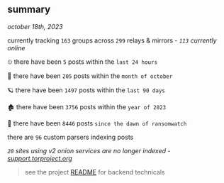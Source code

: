 
## summary
_october 18th, 2023_

currently tracking `163` groups across `299` relays & mirrors - _`113` currently online_

⏲ there have been `5` posts within the `last 24 hours`

🦈 there have been `205` posts within the `month of october`

🪐 there have been `1497` posts within the `last 90 days`

🏚 there have been `3756` posts within the `year of 2023`

🦕 there have been `8446` posts `since the dawn of ransomwatch`

there are `96` custom parsers indexing posts

_`20` sites using v2 onion services are no longer indexed - [support.torproject.org](https://support.torproject.org/onionservices/v2-deprecation/)_

> see the project [README](https://github.com/joshhighet/ransomwatch#ransomwatch--) for backend technicals

